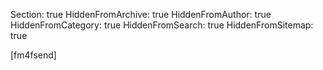 Section: true
HiddenFromArchive: true
HiddenFromAuthor: true
HiddenFromCategory: true
HiddenFromSearch: true
HiddenFromSitemap: true

[fm4fsend]
